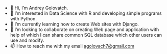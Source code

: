 - 👋 Hi, I’m Andrey Golovatch.
- 👀 I’m interested in Data Science with R and developing simple programs with Python.
- 🌱 I’m currently learning how to create Web sites with Django. 
- 💞️ I’m looking to collaborate on creating Web page and application with help of which I can share common SQL database which other users can use and modify.
- 📫 How to reach me with my email agolovach7@gmail.com

<!---
gao21git/gao21git is a ✨ special ✨ repository because its `README.md` (this file) appears on your GitHub profile.
You can click the Preview link to take a look at your changes.
--->
